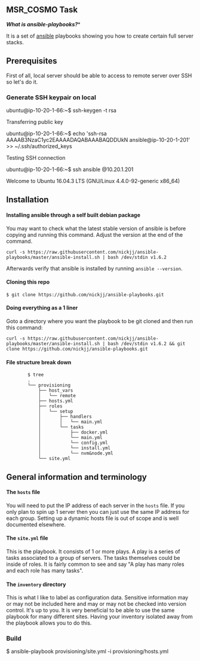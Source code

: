 ## MSR_COSMO Task

***What is ansible-playbooks?****

It is a set of [ansible](http://www.ansible.com/home) playbooks showing you how to create certain full server stacks.

## Prerequisites

First of all, local server should be able to access to remote server over SSH so let's do it.

### Generate SSH keypair on local

ubuntu@ip-10-20-1-66:~$ ssh-keygen -t rsa

Transferring public key

ubuntu@ip-10-20-1-66:~$ echo 'ssh-rsa AAAAB3NzaC1yc2EAAAADAQABAAABAQDDUkN ansible@ip-10-20-1-201' >> ~/.ssh/authorized_keys

Testing SSH connection

ubuntu@ip-10-20-1-66:~$ ssh ansible @10.20.1.201

Welcome to Ubuntu 16.04.3 LTS (GNU/Linux 4.4.0-92-generic x86_64)

## Installation

#### Installing ansible through a self built debian package

You may want to check what the latest stable version of ansible is before copying and running this command. Adjust the version at the end of the command.

`curl -s https://raw.githubusercontent.com/nickjj/ansible-playbooks/master/ansible-install.sh | bash /dev/stdin v1.6.2`

Afterwards verify that ansible is installed by running `ansible --version`.

#### Cloning this repo

`$ git clone https://github.com/nickjj/ansible-playbooks.git`

#### Doing everything as a 1 liner

Goto a directory where you want the playbook to be git cloned and then run this command:

`curl -s https://raw.githubusercontent.com/nickjj/ansible-playbooks/master/ansible-install.sh | bash /dev/stdin v1.6.2 && git clone https://github.com/nickjj/ansible-playbooks.git`

#### File structure break down

            $ tree
            .
            └── provisioning
                ├── host_vars
                │   └── remote
                ├── hosts.yml
                ├── roles
                │   └── setup
                │       ├── handlers
                │       │   └── main.yml
                │       └── tasks
                │           ├── docker.yml
                │           └── main.yml
                │           └── config.yml
                │           └── install.yml
                │           └── nvm&node.yml
                └── site.yml

 

## General information and terminology

#### The `hosts` file

You will need to put the IP address of each server in the `hosts` file. If you only plan to spin up 1 server then you can just use the same IP address for each group. Setting up a dynamic hosts file is out of scope and is well documented elsewhere.

#### The `site.yml` file

This is the playbook. It consists of 1 or more plays. A play is a series of tasks associated to a group of servers. The tasks themselves could be inside of roles. It is fairly common to see and say "A play has many roles and each role has many tasks".

#### The `inventory` directory

This is what I like to label as configuration data. Sensitive information may or may not be included here and may or may not be checked into version control. It's up to you. It is very beneficial to be able to use the same playbook for many different sites. Having your inventory isolated away from the playbook allows you to do this.

### Build

$ ansible-playbook provisioning/site.yml -i provisioning/hosts.yml
